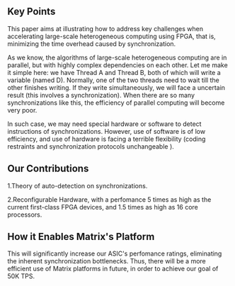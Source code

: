 ## Key Points 

This paper aims at illustrating how to address key challenges when accelerating large-scale heterogeneous computing using FPGA, that is, minimizing the time overhead caused by synchronization.

As we know, the algorithms of large-scale heterogeneous computing are in parallel, but with highly complex dependencies on each other. Let me make it simple here: we have Thread A and Thread B, both of which will write a variable (named D). Normally, one of the two threads need to wait till the other finishes writing. If they write simultaneously, we will face a uncertain result (this involves a synchronization). When there are so many synchronizations like this, the efficiency of parallel computing will become very poor. 

In such case, we may need special hardware or software to detect instructions of synchronizations. However, use of software is of low efficiency, and use of hardware is facing a terrible flexibility (coding restraints and synchronization protocols unchangeable ).

## Our Contributions

1.Theory of auto-detection on synchronizations.

2.Reconfigurable Hardware, with a perfomance 5 times as high as the current first-class FPGA devices, and 1.5 times as high as 16 core processors.

## How it Enables Matrix's Platform
 
This will significantly increase our ASIC's perfomance ratings, eliminating the inherent synchronization bottlenecks. Thus, there will be a more efficient use of Matrix platforms in future, in order to achieve our goal of 50K TPS.

